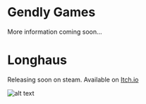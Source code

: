 # Gendly Games
More information coming soon...

# Longhaus

Releasing soon on steam. Available on [Itch.io](https://gendlygames.itch.io/longhaus)

![alt text](https://github.com/GendlyGames/.github/profile/banner.png "Logo Title Text 1")
